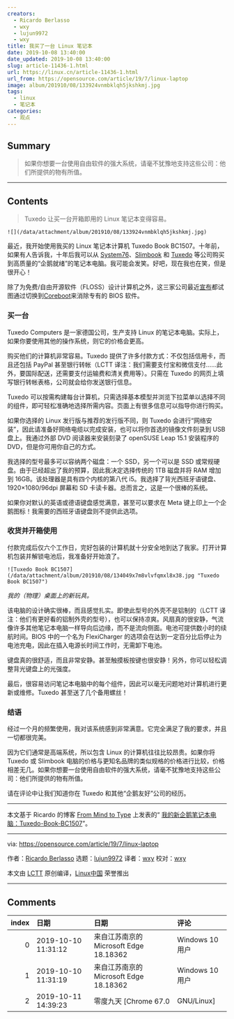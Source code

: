 ```yaml
---
creators:
  - Ricardo Berlasso
  - wxy
  - lujun9972
  - wxy
title: 我买了一台 Linux 笔记本
date: 2019-10-08 13:40:00
date_updated: 2019-10-08 13:40:00
slug: article-11436-1.html
url: https://linux.cn/article-11436-1.html
url_from: https://opensource.com/article/19/7/linux-laptop
image: album/201910/08/133924vnmbklqh5jkshkmj.jpg
tags:
  - linux
  - 笔记本
categories:
  - 观点
---
```


## Summary

> 如果你想要一台使用自由软件的强大系统，请毫不犹豫地支持这些公司：他们所提供的物有所值。

***

<!-- more -->

## Contents

> 
> Tuxedo 让买一台开箱即用的 Linux 笔记本变得容易。
> 
> 
> 

`![](/data/attachment/album/201910/08/133924vnmbklqh5jkshkmj.jpg)`

最近，我开始使用我买的 Linux 笔记本计算机 Tuxedo Book BC1507。十年前，如果有人告诉我，十年后我可以从 [System76](https://system76.com/)、[Slimbook](https://slimbook.es/en/) 和 [Tuxedo](https://www.tuxedocomputers.com/) 等公司购买到高质量的“企鹅就绪”的笔记本电脑。我可能会发笑。好吧，现在我也在笑，但是很开心！

除了为免费/自由开源软件（FLOSS）设计计算机之外，这三家公司最近[宣布](https://www.tuxedocomputers.com/en/Infos/News/Tuxedo-Computers-stands-for-Free-Software-and-Security-.tuxedo)都试图通过切换到[Coreboot](https://coreboot.org/)来消除专有的 BIOS 软件。

### 买一台

Tuxedo Computers 是一家德国公司，生产支持 Linux 的笔记本电脑。实际上，如果你要使用其他的操作系统，则它的价格会更高。

购买他们的计算机非常容易。Tuxedo 提供了许多付款方式：不仅包括信用卡，而且还包括 PayPal 甚至银行转帐（LCTT 译注：我们需要支付宝和微信支付……此外，要国际配送，还需要支付运输费和清关费用等）。只需在 Tuxedo 的网页上填写银行转帐表格，公司就会给你发送银行信息。

Tuxedo 可以按需构建每台计算机，只需选择基本模型并浏览下拉菜单以选择不同的组件，即可轻松准确地选择所需内容。页面上有很多信息可以指导你进行购买。

如果你选择的 Linux 发行版与推荐的发行版不同，则 Tuxedo 会进行“网络安装”，因此请准备好网络电缆以完成安装，也可以将你首选的镜像文件刻录到 USB 盘上。我通过外部 DVD 阅读器来安装刻录了 openSUSE Leap 15.1 安装程序的 DVD，但是你可用你自己的方式。

我选择的型号最多可以容纳两个磁盘：一个 SSD，另一个可以是 SSD 或常规硬盘。由于已经超出了我的预算，因此我决定选择传统的 1TB 磁盘并将 RAM 增加到 16GB。该处理器是具有四个内核的第八代 i5。我选择了背光西班牙语键盘、1920×1080/96dpi 屏幕和 SD 卡读卡器。总而言之，这是一个很棒的系统。

如果你对默认的英语或德语键盘感觉满意，甚至可以要求在 Meta 键上印上一个企鹅图标！我需要的西班牙语键盘则不提供此选项。

### 收货并开箱使用

付款完成后仅六个工作日，完好包装的计算机就十分安全地到达了我家。打开计算机包装并解锁电池后，我准备好开始浪了。

`![Tuxedo Book BC1507](/data/attachment/album/201910/08/134049x7m8vlvfqmxl8x38.jpg "Tuxedo Book BC1507")`

*我的（物理）桌面上的新玩具。*

该电脑的设计确实很棒，而且感觉扎实。即使此型号的外壳不是铝制的（LCTT 译注：他们有更好看的铝制外壳的型号），也可以保持凉爽。风扇真的很安静，气流像许多其他笔记本电脑一样导向后边缘，而不是流向侧面。电池可提供数小时的续航时间。BIOS 中的一个名为 FlexiCharger 的选项会在达到一定百分比后停止为电池充电，因此在插入电源长时间工作时，无需卸下电池。

键盘真的很舒适，而且非常安静。甚至触摸板按键也很安静！另外，你可以轻松调整背光键盘上的光强度。

最后，很容易访问笔记本电脑中的每个组件，因此可以毫无问题地对计算机进行更新或维修。Tuxedo 甚至送了几个备用螺丝！

### 结语

经过一个月的频繁使用，我对该系统感到非常满意。它完全满足了我的要求，并且一切都很完美。

因为它们通常是高端系统，所以包含 Linux 的计算机往往比较昂贵。如果你将 Tuxedo 或 Slimbook 电脑的价格与更知名品牌的类似规格的价格进行比较，价格相差无几。如果你想要一台使用自由软件的强大系统，请毫不犹豫地支持这些公司：他们所提供的物有所值。

请在评论中让我们知道你在 Tuxedo 和其他“企鹅友好”公司的经历。

---

本文基于 Ricardo 的博客 [From Mind to Type](https://frommindtotype.wordpress.com/) 上发表的“ [我的新企鹅笔记本电脑：Tuxedo-Book-BC1507](https://frommindtotype.wordpress.com/2019/06/17/my-new-penguin-ready-laptop-tuxedo-book-bc1507/)”。

---

via: <https://opensource.com/article/19/7/linux-laptop>

作者：[Ricardo Berlasso](https://opensource.com/users/rgb-es) 选题：[lujun9972](https://github.com/lujun9972) 译者：[wxy](https://github.com/wxy) 校对：[wxy](https://github.com/wxy)

本文由 [LCTT](https://github.com/LCTT/TranslateProject) 原创编译，[Linux中国](https://linux.cn/) 荣誉推出

***

## Comments

|   index | 日期                | 日期                                                   | 评论                                         |
|--------:|:--------------------|:-------------------------------------------------------|:---------------------------------------------|
|       0 | 2019-10-10 11:31:12 | 来自江苏南京的 Microsoft Edge 18.18362|Windows 10 用户 | IBM T410，改光驱为硬盘托架启动，使用FEDORA。 |
|       1 | 2019-10-10 11:31:19 | 来自江苏南京的 Microsoft Edge 18.18362|Windows 10 用户 | IBM T410，改光驱为硬盘托架启动，使用FEDORA。 |
|       2 | 2019-10-11 14:39:23 | 零度九天 [Chrome 67.0|GNU/Linux]                       | 邮寄，海关，售后这块是怎么解决的？           |
